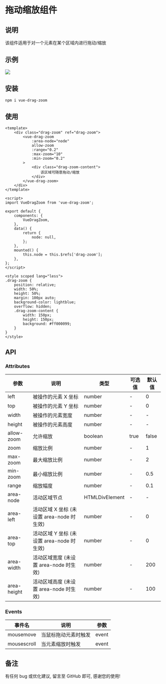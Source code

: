 # 拖动缩放组件

## 说明

该组件适用于对一个元素在某个区域内进行拖动/缩放

## 示例

![](https://p0.meituan.net/dpgroup/5141cec87731cd5b0ca87533d507f2ba2939131.gif)

## 安装

```
npm i vue-drag-zoom
```

## 使用

```
<template>
	<div class="drag-zoom" ref="drag-zoom">
		<vue-drag-zoom
			:area-node="node"
			allow-zoom
			:range="0.2"
			:max-zoom="10"
			:min-zoom="0.2"
		>
			<div class="drag-zoom-content">
				该区域可随意拖动/缩放
			</div>
		</vue-drag-zoom>
	</div>
</template>

<script>
import VueDragZoom from 'vue-drag-zoom';

export default {
	components: {
		VueDragZoom,
	},
	data() {
		return {
			node: null,
		};
	},
	mounted() {
		this.node = this.$refs['drag-zoom'];
	},
};
</script>

<style scoped lang="less">
.drag-zoom {
	position: relative;
	width: 50%;
	height: 50%;
	margin: 100px auto;
	background-color: lightblue;
	overflow: hidden;
	.drag-zoom-content {
		width: 150px;
		height: 150px;
		background: #ff000099;
	}
}
</style>
```

## API

### Attributes

| 参数        | 说明                                      | 类型           | 可选值 | 默认值 |
| ----------- | ----------------------------------------- | -------------- | ------ | ------ |
| left        | 被操作的元素 X 坐标                       | number         | -      | 0      |
| top         | 被操作的元素 Y 坐标                       | number         | -      | 0      |
| width       | 被操作的元素宽度                          | number         | -      | -      |
| height      | 被操作的元素高度                          | number         | -      | -      |
| allow-zoom  | 允许缩放                                  | boolean        | true   | false  |
| zoom        | 缩放比例                                  | number         | -      | 1      |
| max-zoom    | 最大缩放比例                              | number         | -      | 2      |
| min-zoom    | 最小缩放比例                              | number         | -      | 0.5    |
| range       | 缩放幅度                                  | number         | -      | 0.1    |
| area-node   | 活动区域节点                              | HTMLDivElement | -      | -      |
| area-left   | 活动区域 X 坐标 (未设置 area-node 时生效) | number         | -      | 0      |
| area-top    | 活动区域 Y 坐标 (未设置 area-node 时生效) | number         | -      | 0      |
| area-width  | 活动区域宽度 (未设置 area-node 时生效)    | number         | -      | 200    |
| area-height | 活动区域高度 (未设置 area-node 时生效)    | number         | -      | 100    |

### Events

| 事件名      | 说明                 | 参数  |
| ----------- | -------------------- | ----- |
| mousemove   | 当鼠标拖动元素时触发 | event |
| mousescroll | 当元素缩放时触发     | event |

## 备注

有任何 bug 或优化建议, 留言至 GitHub 即可, 感谢您的使用!
